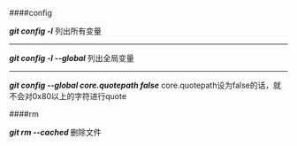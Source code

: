 ####config
> 
***git config -l***
列出所有变量

----------
> 
***git config -l --global***
列出全局变量

----------
> 
***git config --global core.quotepath false***
core.quotepath设为false的话，就不会对0x80以上的字符进行quote

####rm
> 
***git rm --cached <file>***
删除文件